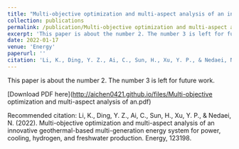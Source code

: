 ```yaml
---
title: "Multi-objective optimization and multi-aspect analysis of an innovative geothermal-based multi-generation energy system for power, cooling, hydrogen, and freshwater production"
collection: publications
permalink: /publication/Multi-objective optimization and multi-aspect analysis of an innovative geothermal-based multi-generation energy system for power, cooling, hydrogen, and freshwater production
excerpt: 'This paper is about the number 2. The number 3 is left for future work.'
date: 2022-01-17
venue: 'Energy'
paperurl: ''
citation: 'Li, K., Ding, Y. Z., Ai, C., Sun, H., Xu, Y. P., & Nedaei, N. (2022). Multi-objective optimization and multi-aspect analysis of an innovative geothermal-based multi-generation energy system for power, cooling, hydrogen, and freshwater production. Energy, 123198.'
---
```

This paper is about the number 2. The number 3 is left for future work.

[Download PDF here](http://aichen0421.github.io/files/Multi-objective optimization and multi-aspect analysis of an.pdf)

Recommended citation: Li, K., Ding, Y. Z., Ai, C., Sun, H., Xu, Y. P., & Nedaei, N. (2022). Multi-objective optimization and multi-aspect analysis of an innovative geothermal-based multi-generation energy system for power, cooling, hydrogen, and freshwater production. Energy, 123198.

